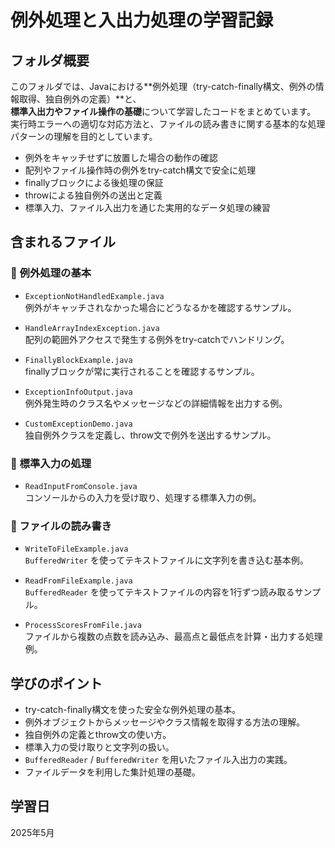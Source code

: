 # 例外処理と入出力処理の学習記録

## フォルダ概要

このフォルダでは、Javaにおける**例外処理（try-catch-finally構文、例外の情報取得、独自例外の定義）**と、  
**標準入出力やファイル操作の基礎**について学習したコードをまとめています。  
実行時エラーへの適切な対応方法と、ファイルの読み書きに関する基本的な処理パターンの理解を目的としています。

- 例外をキャッチせずに放置した場合の動作の確認  
- 配列やファイル操作時の例外をtry-catch構文で安全に処理  
- finallyブロックによる後処理の保証  
- throwによる独自例外の送出と定義  
- 標準入力、ファイル入出力を通じた実用的なデータ処理の練習  

## 含まれるファイル

### 🔸 例外処理の基本
- `ExceptionNotHandledExample.java`  
  例外がキャッチされなかった場合にどうなるかを確認するサンプル。

- `HandleArrayIndexException.java`  
  配列の範囲外アクセスで発生する例外をtry-catchでハンドリング。

- `FinallyBlockExample.java`  
  finallyブロックが常に実行されることを確認するサンプル。

- `ExceptionInfoOutput.java`  
  例外発生時のクラス名やメッセージなどの詳細情報を出力する例。

- `CustomExceptionDemo.java`  
  独自例外クラスを定義し、throw文で例外を送出するサンプル。

### 🔸 標準入力の処理
- `ReadInputFromConsole.java`  
  コンソールからの入力を受け取り、処理する標準入力の例。

### 🔸 ファイルの読み書き
- `WriteToFileExample.java`  
  `BufferedWriter` を使ってテキストファイルに文字列を書き込む基本例。

- `ReadFromFileExample.java`  
  `BufferedReader` を使ってテキストファイルの内容を1行ずつ読み取るサンプル。

- `ProcessScoresFromFile.java`  
  ファイルから複数の点数を読み込み、最高点と最低点を計算・出力する処理例。

## 学びのポイント
- try-catch-finally構文を使った安全な例外処理の基本。  
- 例外オブジェクトからメッセージやクラス情報を取得する方法の理解。  
- 独自例外の定義とthrow文の使い方。  
- 標準入力の受け取りと文字列の扱い。  
- `BufferedReader` / `BufferedWriter` を用いたファイル入出力の実践。  
- ファイルデータを利用した集計処理の基礎。

## 学習日
2025年5月
